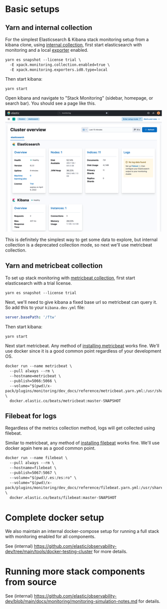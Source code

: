 # Basic setups

## Yarn and internal collection

For the simplest Elasticsearch & Kibana stack monitoring setup from a kibana clone, using [internal collection](../reference/terminology.md#internal-collection), first start elasticsearch with monitoring and a local [exporter](../reference/terminology.md#exporter) enabled.

```shell
yarn es snapshot --license trial \
  -E xpack.monitoring.collection.enabled=true \ 
  -E xpack.monitoring.exporters.id0.type=local
```

Then start kibana:

```shell
yarn start
```

Open kibana and navigate to "Stack Monitoring" (sidebar, homepage, or search bar). You should see a page like this.

![Stack Monitoring overview page with Elasticsearch and Kibana panels using internal collection](../images/ek-internal-collection-overview.png)

This is definitely the simplest way to get some data to explore, but internal collection is a deprecated collection mode, so next we'll use metricbeat collection.

## Yarn and metricbeat collection

To set up stack monitoring with [metricbeat collection](../reference/terminology.md#metricbeat-collection), first start elasticsearch with a trial license.

```shell
yarn es snapshot --license trial
```

Next, we'll need to give kibana a fixed base url so metricbeat can query it. So add this to your `kibana.dev.yml` file:

```yml
server.basePath: '/ftw'
```

Then start kibana:

```shell
yarn start
```

Next start metricbeat. Any method of [installing metricbeat](https://www.elastic.co/guide/en/beats/metricbeat/current/metricbeat-installation-configuration.html) works fine. We'll use docker since it is a good common point regardless of your development OS.

```shell
docker run --name metricbeat \
  --pull always --rm \
  --hostname=metricbeat \
  --publish=5066:5066 \
  --volume="$(pwd)/x-pack/plugins/monitoring/dev_docs/reference/metricbeat.yarn.yml:/usr/share/metricbeat/metricbeat.yml:ro" \
  docker.elastic.co/beats/metricbeat:master-SNAPSHOT
```

## Filebeat for logs

Regardless of the metrics collection method, logs will get collected using filebeat.

Similar to metricbeat, any method of [installing filebeat](https://www.elastic.co/guide/en/beats/filebeat/current/filebeat-installation-configuration.html) works fine. We'll use docker again here as a good common point.

```shell
docker run --name filebeat \
  --pull always --rm \
  --hostname=filebeat \
  --publish=5067:5067 \
  --volume="$(pwd)/.es:/es:ro" \
  --volume="$(pwd)/x-pack/plugins/monitoring/dev_docs/reference/filebeat.yarn.yml:/usr/share/filebeat/filebeat.yml:ro" \
  docker.elastic.co/beats/filebeat:master-SNAPSHOT
```

# Complete docker setup

We also maintain an internal docker-compose setup for running a full stack with monitoring enabled for all components.

See (internal) https://github.com/elastic/observability-dev/tree/main/tools/docker-testing-cluster for more details.

# Running more stack components from source

See (internal) https://github.com/elastic/observability-dev/blob/main/docs/monitoring/monitoring-simulation-notes.md for details.